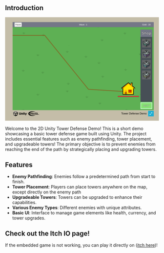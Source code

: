 
## Introduction

![In game screenshot](gameStart.png)

Welcome to the 2D Unity Tower Defense Demo! This is a short demo showcasing a basic tower defense game built using Unity. The project includes essential features such as enemy pathfinding, tower placement, and upgradeable towers! The primary objective is to prevent enemies from reaching the end of the path by strategically placing and upgrading towers.

## Features

- **Enemy Pathfinding**: Enemies follow a predetermined path from start to finish.
- **Tower Placement**: Players can place towers anywhere on the map, except directly on the enemy path
- **Upgradeable Towers**: Towers can be upgraded to enhance their capabilities. 
- **Various Enemy Types**: Different enemies with unique attributes.
- **Basic UI**: Interface to manage game elements like health, currency, and tower upgrades.

## Check out the Itch IO page!
If the embedded game is not working, you can play it directly on ([itch here](https://la-jer.itch.io/tower-defense-demo))!


